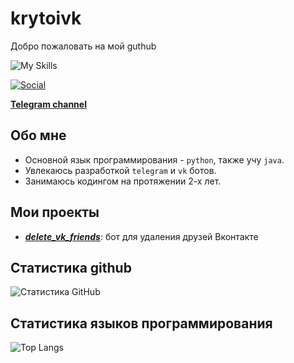 # krytoivk

Добро пожаловать на мой guthub




![My Skills](https://skillicons.dev/icons?i=py,java,ps)

[![Social](https://skillicons.dev/icons?i=discord)](https://discordapp.com/users/697495650970894356/ )

[**Telegram channel**](https://t.me/krytoivk)
## Обо мне

- Основной язык программирования - `python`, также учу `java`.
- Увлекаюсь разработкой `telegram` и `vk` ботов.
- Занимаюсь кодингом на протяжении 2-х лет.

## Мои проекты

- [***delete_vk_friends***](https://github.com/krytoivk/delete_vk_friends): бот для удаления друзей Вконтакте

## Статистика github
![Статистика GitHub](https://github-readme-stats.vercel.app/api?username=krytoivk&show_icons=true)

## Статистика языков программирования
![Top Langs](https://github-readme-stats.vercel.app/api/top-langs/?username=krytoivk)


